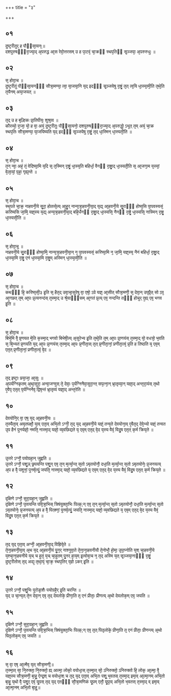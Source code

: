 +++
title = "३"

+++
## ०१
दुष्ट᳘रीतुर् ह पौᳫंसा᳘यनः᳟॥  
दशपुरुषᳫं᳘रा᳘ज्या᳘द् अ᳘परुद्ध आ᳘स रेवो᳘त्तरसम् उ ह पा᳘टवं᳘ चा᳘क्रᳫं स्थप᳘तिᳫं सृ᳘ञ्जया᳘ अ᳘परुरुधुः ॥  
## ०२
स᳘ होवा᳘च ॥  
दुष्ट᳘रीतुं पौᳫंसा᳘यनᳫं᳘ सौत्रा᳘मण्या᳘ त्वा᳘ या᳘जया᳘नि य᳘द् इदᳫं᳘ सृ᳘ञ्जयेषु रा᳘ष्ट्रं᳘ त᳘त् त्व᳘यि धा᳘स्या᳘मी᳘ति त᳘थे᳘ति त᳘यैनम् अया᳘जयत् ॥  
## ०३
त᳘द् उ ह ब᳘ल्हिकः प्रा᳘तिपीयः᳘ शुश्रा᳘व ॥  
कौरव्यो᳘ रा᳘जा᳘ यो᳘ ह वा᳘ अयं᳘ दुष्ट᳘रीतुः पौᳫंसा᳘यनो᳘ दशपुरुषᳫं᳘रा᳘ज्या᳘द् अ᳘परुद्धो᳘ ऽभूत् त᳘म् अयं᳘ चा᳘क्र स्थप᳘तिः सौत्रा᳘मण्या᳘ या᳘जयिष्यति य᳘द् इदᳫं᳘ सृ᳘ञ्जयेषु रा᳘ष्ट्रं᳘ त᳘द् धा᳘स्मिन् धा᳘स्यती᳘ति ॥  
## ०४
स᳘ होवा᳘च ॥  
त᳘न् न्वा᳘ अहं᳘ तं᳘ वेदिष्या᳘मि य᳘दि स᳘ त᳘स्मिन् रा᳘ष्ट्रं᳘ धा᳘स्य᳘ति बहिर्धा᳘ वैनᳫं रा᳘ष्ट्रा᳘द् धा᳘स्यती᳘ति स᳘ आ᳘जगा᳘म य᳘स्यां᳘ वे᳘ला᳘यां᳘ ग्र᳘हा᳘ गृह्य᳘न्ते ॥  
## ०५
स᳘ होवा᳘च ॥  
स्थ᳘पते चा᳘क्र᳘ नाहवनी᳘ये सु᳘रा᳘ होतव्ये᳘त्य् आ᳘हु᳘र् नान्य᳘त्रा᳘हवनी᳘या᳘द् य᳘द्य् आ᳘हवनी᳘ये सु᳘राᳫं᳘ होष्य᳘सि पा᳘पवस्यसं᳘ करिष्यसि जा᳘मि᳘ यज्ञ᳘स्य य᳘द्य् अन्य᳘त्रा᳘हवनी᳘या᳘द् बहि᳘र्धैनᳫं रा᳘ष्ट्रा᳘द् धा᳘स्यसि᳘ नैनᳫं रा᳘ष्ट्रे᳘ धा᳘स्यसि᳘ नास्मिन् रा᳘ष्ट्र᳘ धा᳘स्यसी᳘ति ॥  
## ०६
स᳘ होवा᳘च᳟᳟ ॥  
नाहवनी᳘ये सु᳘राᳫं᳘ होष्या᳘मि᳘ नान्य᳘त्रा᳘हवनी᳘या᳘न् न᳘ पा᳘पवस्यसं᳘ करिष्या᳘मि न᳘ जा᳘मि᳘ यज्ञ᳘स्य᳘ नैनं बहिर्धा᳘ रा᳘ष्ट्रा᳘द् धा᳘स्या᳘मि रा᳘ष्ट्र᳘ एनं धा᳘स्या᳘मि रा᳘ष्ट्र᳘म् अस्मिन् धा᳘स्या᳘मी᳘ति ॥  
## ०७
स᳘ होवा᳘च ॥  
कथᳫं᳘ हि᳘ करिष्य᳘सी᳘३ इ᳘ति स᳘ हैत᳘द् उवा᳘चा᳘सुरेषु वा᳘ एषो᳘ ऽग्रे यज्ञ᳘ आ᳘सीत् सौत्रा᳘मणी᳘ स᳘ देवा᳘न् उप᳘प्रै᳘त् सो ऽप᳘ आ᳘गछत् त᳘म् आ᳘पः प्र᳘त्यनन्दंस् त᳘स्मा᳘द् उ श्रे᳘याᳫं᳘सम् आ᳘गतं प्र᳘त्य् एव᳘ नन्दन्ति तᳫं᳘ होचुर् ए᳘ह्य् एव᳘ भगव इ᳘ति ॥  
## ०८
स᳘ होवा᳘च ॥  
बिभे᳘मि वै᳘ प्र᳘णयत मे᳘ति क᳘स्मा᳘द् भगवो बिभेषी᳘त्य् अ᳘सुरेभ्य इ᳘ति त᳘थे᳘ति त᳘म् आ᳘पः प्रा᳘णयंस् त᳘स्मा᳘द् यो᳘ वधत्रो᳘ भ᳘वति स᳘ बि᳘भ्यतं प्र᳘णयति य᳘द् आ᳘पः प्रा᳘णयंस् त᳘स्मा᳘द् आ᳘पः प्र᳘णीता᳘स् त᳘त् प्र᳘णीता᳘नां᳘ प्रणीता᳘त्वं᳘ प्र᳘ति ह तिष्ठति य᳘ एव᳘म् एत᳘त् प्र᳘णीता᳘नां᳘ प्रणीता᳘त्वं᳘ वे᳘द ॥  
## ०९
त᳘द् इष्टाः᳘ प्रया᳘जा᳘ आ᳘सुः ॥  
अ᳘पर्यग्निकृतम् अ᳘था᳘सुरा᳘ अन्वा᳘जग्मुस् ते᳘ देवाः᳘ प᳘र्यग्निनैवा᳘सुरा᳘न्त् सप᳘त्ना᳘न् भ्रा᳘तृव्या᳘न् यज्ञा᳘द् अन्त᳘रा᳘यंस् त᳘थो ए᳘वैप᳘ एत᳘त् प᳘र्यग्निनैव᳘ द्विष᳘न्तं भ्रा᳘तृव्यं यज्ञा᳘द् अन्त᳘रेति ॥  
## १०
देवयोनि᳘र् वा᳘ एष᳘ य᳘द् आ᳘हवनी᳘यः ॥  
त᳘स्यैता᳘व् अमृतपक्षौ᳘ या᳘व् एता᳘व् अभि᳘तो ऽग्नी᳘ त᳘द् य᳘द् आ᳘हवनी᳘ये यज्ञं᳘ तन्व᳘ते देवयोना᳘व् ए᳘वैत᳘द् देवे᳘भ्यो यज्ञं᳘ तन्वत उ᳘प हैनं पुनर्यज्ञो᳘ नमति᳘ नास्मा᳘द् यज्ञो᳘ व्य᳘वछिद्यते य᳘ एव᳘म् एत᳘द् वे᳘द य᳘स्य वैवं᳘ विदु᳘ष एत᳘त् क᳘र्म क्रिय᳘ते ॥  
## ११
उ᳘त्तरे ऽग्नौ᳘ पयोग्रहा᳘न् जुह्वति ॥  
उ᳘त्तरे ऽग्नौ᳘ पशू᳘ञ् छ्रपयन्ति पशू᳘न् एव᳘ त᳘न् म᳘र्त्या᳘न्त् स᳘तो ऽमृतयोनौ᳘ दधा᳘ति म᳘र्त्या᳘न्त् स᳘तो ऽमृतयोनेः᳘ प्र᳘जनयत्य् अ᳘प ह वै᳘ पशूनां᳘ पुनर्मृत्युं᳘ जयति᳘ नास्मा᳘द् यज्ञो᳘ व्य᳘वछिद्यते य᳘ एव᳘म् एत᳘द् वे᳘द य᳘स्य वैवं᳘ विदु᳘ष एत᳘त् क᳘र्म क्रिय᳘ते ॥  
## १२
द᳘क्षिणे ऽग्नौ᳘ सुरा᳘ग्रहा᳘न् जुह्वति ॥  
द᳘क्षिणे ऽग्नौ᳘ पा᳘वयन्ति पवि᳘त्रा᳘भिस् त्रिषंयुक्ता᳘भिः पित्क़्;न् एव᳘ त᳘न् म᳘र्त्या᳘न्त् स᳘तो ऽमृतयोनौ᳘ दधा᳘ति म᳘र्त्या᳘न्त् स᳘तो ऽमृतयोनेः᳘ प्र᳘जनयत्य् अ᳘प ह वै᳘ पित्क़्णां᳘ पुनर्मृत्युं᳘ जयति᳘ नास्मा᳘द् यज्ञो᳘ व्य᳘वछिद्यते य᳘ एव᳘म् एत᳘द् वे᳘द य᳘स्य वैवं᳘ विदु᳘ष एत᳘त् क᳘र्म क्रिय᳘ते ॥  
## १३
त᳘द् य᳘द् एता᳘व् अग्नी᳘ आ᳘हवनी᳘या᳘द् विह्रिये᳘ते ॥  
ते᳘ना᳘हवनी᳘या᳘व् अ᳘थ य᳘द् आ᳘हवनी᳘यं पु᳘न᳘र् नाश्नुवा᳘ते ते᳘ना᳘ना᳘हवनीयौ ते᳘नोभौ᳘ हो᳘मा᳘ उ᳘पा᳘प्नोति य᳘श् चा᳘हवनी᳘ये य᳘श्चा᳘ना᳘हवनीये य᳘च् च हुतं᳘ य᳘च् चा᳘हुतम् पु᳘नर् हा᳘य᳘म् इ᳘त्वोवा᳘च न᳘ त᳘द् अस्मि य᳘त् सृ᳘ञ्जया᳘नाᳫं᳘ रा᳘ष्ट्रं᳘ दुष्ट᳘रीतोस् त᳘द् अद्य᳘ त᳘था᳘यं᳘ चा᳘क्र᳘ स्थप᳘तिर् य᳘ज्ञे ऽकर् इ᳘ति ॥  
## १४
उ᳘त्तरे ऽग्नौ᳘ पशु᳘भिः पुरोडा᳘शैः पयोग्रहै᳘र् इ᳘ति चरन्ति ॥  
य᳘द् उ चा᳘न्य᳘त् ते᳘न देवा᳘न् एव᳘ त᳘द् देवलोके᳘ प्रीणा᳘ति त᳘ एनं प्रीताः᳘ प्रीणत्य् अ᳘थो देवलोक᳘म् एव᳘ जयति ॥  
## १५
द᳘क्षिणे ऽग्नौ᳘ सुरा᳘ग्रहा᳘न् जुह्वति ॥  
द᳘क्षिणे ऽग्नौ᳘ पा᳘वयन्ति पवि᳘त्रा᳘भिस् त्रिषंयुक्ता᳘भिः पित्क़्;न् एव᳘ त᳘त् पितृलोके᳘ प्रीणा᳘ति त᳘ एनं प्रीताः᳘ प्रीणन्त्य् अ᳘थो पितृलोक᳘म् एव᳘ जयति ॥  
## १६
स᳘ वा᳘ एष᳘ आ᳘त्मैव᳘ य᳘त् सौत्रा᳘मणी᳟॥  
त᳘स्मा᳘त् सा᳘ नि᳘रुक्ता᳘ नि᳘रुक्तो᳘ ह्य् आत्मा᳘ लोको᳘ वयोधा᳘स् त᳘स्मा᳘त् सो᳘ ऽनिरुक्तो᳘ ऽनिरुक्तो हि᳘ लोक᳘ आ᳘त्मा᳘ वै᳘ यज्ञ᳘स्य सौत्रा᳘मणी᳘ बा᳘हू᳘ ऐन्द्र᳘श् च वयोधा᳘श् च त᳘द् य᳘द् एता᳘व् अभि᳘तः पशू᳘ भ᳘वतस् त᳘स्मा᳘द् इमा᳘व् आ᳘त्मा᳘नम् अभि᳘तो बा᳘हू᳘ य᳘थो वै᳘ पशु᳘र् एवं᳘ यू᳘पस् त᳘द् य᳘द् एतᳫं᳘ सौ᳘त्रा᳘मणिकं यू᳘पम् एतौ᳘ यू᳘पा᳘व् अभि᳘तो भ᳘वतस् त᳘स्मा᳘द् व् इमा᳘व् आ᳘त्मा᳘नम् अभि᳘तो बा᳘हू᳟॥  
